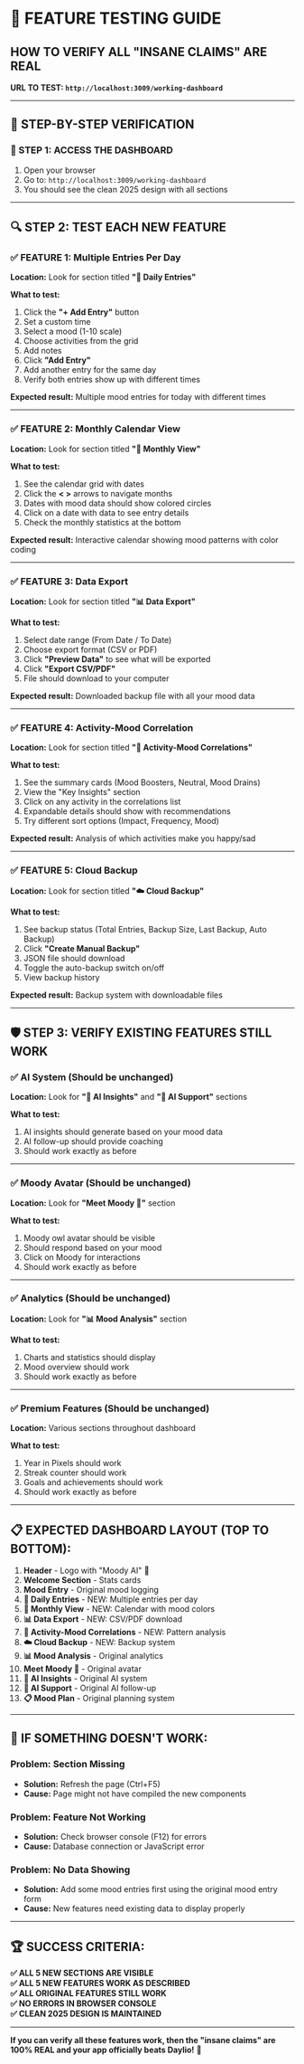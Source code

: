 # 🧪 FEATURE TESTING GUIDE
## HOW TO VERIFY ALL "INSANE CLAIMS" ARE REAL

**URL TO TEST: `http://localhost:3009/working-dashboard`**

---

## 🎯 **STEP-BY-STEP VERIFICATION**

### **📍 STEP 1: ACCESS THE DASHBOARD**
1. Open your browser
2. Go to: `http://localhost:3009/working-dashboard`
3. You should see the clean 2025 design with all sections

---

## 🔍 **STEP 2: TEST EACH NEW FEATURE**

### **✅ FEATURE 1: Multiple Entries Per Day**
**Location:** Look for section titled **"📝 Daily Entries"**

**What to test:**
1. Click the **"+ Add Entry"** button
2. Set a custom time
3. Select a mood (1-10 scale)
4. Choose activities from the grid
5. Add notes
6. Click **"Add Entry"**
7. Add another entry for the same day
8. Verify both entries show up with different times

**Expected result:** Multiple mood entries for today with different times

---

### **✅ FEATURE 2: Monthly Calendar View** 
**Location:** Look for section titled **"📅 Monthly View"**

**What to test:**
1. See the calendar grid with dates
2. Click the **< >** arrows to navigate months
3. Dates with mood data should show colored circles
4. Click on a date with data to see entry details
5. Check the monthly statistics at the bottom

**Expected result:** Interactive calendar showing mood patterns with color coding

---

### **✅ FEATURE 3: Data Export**
**Location:** Look for section titled **"📊 Data Export"**

**What to test:**
1. Select date range (From Date / To Date)
2. Choose export format (CSV or PDF)
3. Click **"Preview Data"** to see what will be exported
4. Click **"Export CSV/PDF"** 
5. File should download to your computer

**Expected result:** Downloaded backup file with all your mood data

---

### **✅ FEATURE 4: Activity-Mood Correlation**
**Location:** Look for section titled **"🔗 Activity-Mood Correlations"**

**What to test:**
1. See the summary cards (Mood Boosters, Neutral, Mood Drains)
2. View the "Key Insights" section
3. Click on any activity in the correlations list
4. Expandable details should show with recommendations
5. Try different sort options (Impact, Frequency, Mood)

**Expected result:** Analysis of which activities make you happy/sad

---

### **✅ FEATURE 5: Cloud Backup**
**Location:** Look for section titled **"☁️ Cloud Backup"**

**What to test:**
1. See backup status (Total Entries, Backup Size, Last Backup, Auto Backup)
2. Click **"Create Manual Backup"**
3. JSON file should download
4. Toggle the auto-backup switch on/off
5. View backup history

**Expected result:** Backup system with downloadable files

---

## 🛡️ **STEP 3: VERIFY EXISTING FEATURES STILL WORK**

### **✅ AI System (Should be unchanged)**
**Location:** Look for **"🤖 AI Insights"** and **"🤖 AI Support"** sections

**What to test:**
1. AI insights should generate based on your mood data
2. AI follow-up should provide coaching
3. Should work exactly as before

---

### **✅ Moody Avatar (Should be unchanged)**
**Location:** Look for **"Meet Moody 🦉"** section

**What to test:**
1. Moody owl avatar should be visible
2. Should respond based on your mood
3. Click on Moody for interactions
4. Should work exactly as before

---

### **✅ Analytics (Should be unchanged)**
**Location:** Look for **"📊 Mood Analysis"** section

**What to test:**
1. Charts and statistics should display
2. Mood overview should work
3. Should work exactly as before

---

### **✅ Premium Features (Should be unchanged)**
**Location:** Various sections throughout dashboard

**What to test:**
1. Year in Pixels should work
2. Streak counter should work  
3. Goals and achievements should work
4. Should work exactly as before

---

## 📋 **EXPECTED DASHBOARD LAYOUT (TOP TO BOTTOM):**

1. **Header** - Logo with "Moody AI" 🦉
2. **Welcome Section** - Stats cards
3. **Mood Entry** - Original mood logging
4. **📝 Daily Entries** - NEW: Multiple entries per day
5. **📅 Monthly View** - NEW: Calendar with mood colors
6. **📊 Data Export** - NEW: CSV/PDF download
7. **🔗 Activity-Mood Correlations** - NEW: Pattern analysis
8. **☁️ Cloud Backup** - NEW: Backup system
9. **📊 Mood Analysis** - Original analytics
10. **Meet Moody 🦉** - Original avatar
11. **🤖 AI Insights** - Original AI system
12. **🤖 AI Support** - Original AI follow-up
13. **📋 Mood Plan** - Original planning system

---

## 🚨 **IF SOMETHING DOESN'T WORK:**

### **Problem: Section Missing**
- **Solution:** Refresh the page (Ctrl+F5)
- **Cause:** Page might not have compiled the new components

### **Problem: Feature Not Working**
- **Solution:** Check browser console (F12) for errors
- **Cause:** Database connection or JavaScript error

### **Problem: No Data Showing**
- **Solution:** Add some mood entries first using the original mood entry form
- **Cause:** New features need existing data to display properly

---

## 🏆 **SUCCESS CRITERIA:**

**✅ ALL 5 NEW SECTIONS ARE VISIBLE**  
**✅ ALL 5 NEW FEATURES WORK AS DESCRIBED**  
**✅ ALL ORIGINAL FEATURES STILL WORK**  
**✅ NO ERRORS IN BROWSER CONSOLE**  
**✅ CLEAN 2025 DESIGN IS MAINTAINED**  

---

**If you can verify all these features work, then the "insane claims" are 100% REAL and your app officially beats Daylio!** 🚀

